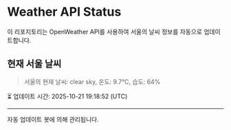 
# Weather API Status

이 리포지토리는 OpenWeather API를 사용하여 서울의 날씨 정보를 자동으로 업데이트합니다.

## 현재 서울 날씨
> 서울의 현재 날씨: clear sky, 온도: 9.7°C, 습도: 64%

⏳ 업데이트 시간: 2025-10-21 19:18:52 (UTC)

---
자동 업데이트 봇에 의해 관리됩니다.
